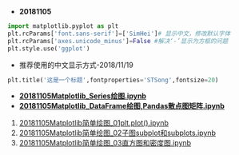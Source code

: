 
* **20181105**
```python
import matplotlib.pyplot as plt
plt.rcParams['font.sans-serif']=['SimHei']# 显示中文，修改默认字体
plt.rcParams['axes.unicode_minus']=False #解决‘-’显示为方框的问题
plt.style.use('ggplot')
```

* 推荐使用的中文显示方式-2018/11/19
```python
plt.title('这是一个标题',fontproperties='STSong',fontsize=20)
```


* **[20181105Matplotlib_Series绘图.ipynb](http://nbviewer.jupyter.org/github/LearningDay/python/blob/master/Matplotlib/20181105Matplotlib_Series%E7%BB%98%E5%9B%BE.ipynb)**
* **[20181105Matplotlib_DataFrame绘图,Pandas散点图矩阵.ipynb](http://nbviewer.jupyter.org/github/LearningDay/python/blob/master/Matplotlib/20181105Matplotlib_DataFrame%E7%BB%98%E5%9B%BE%2CPandas%E6%95%A3%E7%82%B9%E5%9B%BE%E7%9F%A9%E9%98%B5.ipynb)**
1. [20181105Matplotlib简单绘图_01plt.plot().ipynb](http://nbviewer.jupyter.org/github/LearningDay/python/blob/master/Matplotlib/20181105Matplotlib%E7%AE%80%E5%8D%95%E7%BB%98%E5%9B%BE_01plt.plot%28%29.ipynb)
2. [20181105Matplotlib简单绘图_02子图subplot和subplots.ipynb](http://nbviewer.jupyter.org/github/LearningDay/python/blob/master/Matplotlib/20181105Matplotlib%E7%AE%80%E5%8D%95%E7%BB%98%E5%9B%BE_02%E5%AD%90%E5%9B%BEsubplot%E5%92%8Csubplots.ipynb)
3. [20181105Matplotlib简单绘图_03直方图和密度图.ipynb](http://nbviewer.jupyter.org/github/LearningDay/python/blob/master/Matplotlib/20181105Matplotlib%E7%AE%80%E5%8D%95%E7%BB%98%E5%9B%BE_03%E7%9B%B4%E6%96%B9%E5%9B%BE%E5%92%8C%E5%AF%86%E5%BA%A6%E5%9B%BE.ipynb)
